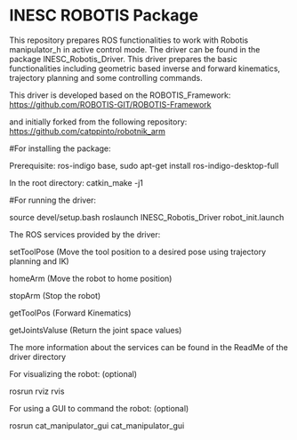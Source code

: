 # INESC ROBOTIS Package

This repository prepares ROS functionalities to work with Robotis manipulator_h in active control mode.
The driver can be found in the package INESC_Robotis_Driver. This driver prepares the basic functionalities including geometric based inverse and forward kinematics, trajectory planning and some controlling commands. 

This driver is developed based on the ROBOTIS_Framework:
https://github.com/ROBOTIS-GIT/ROBOTIS-Framework

and initially forked from the following repository: 
https://github.com/catppinto/robotnik_arm


#For installing the package:

Prerequisite: ros-indigo base, sudo apt-get install ros-indigo-desktop-full

In the root directory: catkin_make -j1


#For running the driver:

source devel/setup.bash
roslaunch INESC_Robotis_Driver robot_init.launch

The ROS services provided by the driver:

setToolPose (Move the tool position to a desired pose using trajectory planning and IK)

homeArm (Move the robot to home position)

stopArm (Stop the robot)

getToolPos (Forward Kinematics)

getJointsValuse (Return the joint space values) 

The more information about the services can be found in the ReadMe of the driver directory



For visualizing the robot: (optional)

rosrun rviz rvis 

For using a GUI to command the robot: (optional)

rosrun cat_manipulator_gui cat_manipulator_gui 





